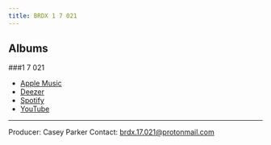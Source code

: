 ```yaml
---
title: BRDX 1 7 021
---
```


## Albums

###1 7 021
- [Apple Music](https://music.apple.com/us/album/1-7-021-ep/1550033924?uo=4)
- [Deezer](https://www.deezer.com/album/202366982?utm_source=deezer&utm_content=album-202366982&utm_term=0_1611472309&utm_medium=web)
- [Spotify](https://play.spotify.com/album/2f0zqOmg8yORjLGxGRpwKF)
- [YouTube](https://www.youtube.com/results?search_query=%22BRDX+1+7+021%22)

---
Producer: Casey Parker
Contact:  brdx.17.021@protonmail.com
